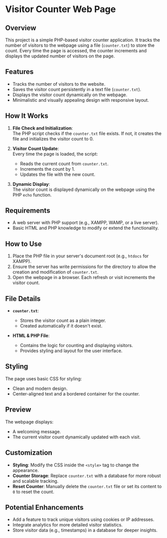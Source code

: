 # Visitor Counter Web Page

## Overview
This project is a simple PHP-based visitor counter application. It tracks the number of visitors to the webpage using a file (`counter.txt`) to store the count. Every time the page is accessed, the counter increments and displays the updated number of visitors on the page.

## Features
- Tracks the number of visitors to the website.
- Saves the visitor count persistently in a text file (`counter.txt`).
- Displays the visitor count dynamically on the webpage.
- Minimalistic and visually appealing design with responsive layout.

## How It Works
1. **File Check and Initialization**:  
   The PHP script checks if the `counter.txt` file exists. If not, it creates the file and initializes the visitor count to 0.

2. **Visitor Count Update**:  
   Every time the page is loaded, the script:
   - Reads the current count from `counter.txt`.
   - Increments the count by 1.
   - Updates the file with the new count.

3. **Dynamic Display**:  
   The visitor count is displayed dynamically on the webpage using the PHP `echo` function.

## Requirements
- A web server with PHP support (e.g., XAMPP, WAMP, or a live server).
- Basic HTML and PHP knowledge to modify or extend the functionality.

## How to Use
1. Place the PHP file in your server's document root (e.g., `htdocs` for XAMPP).
2. Ensure the server has write permissions for the directory to allow the creation and modification of `counter.txt`.
3. Open the webpage in a browser. Each refresh or visit increments the visitor count.

## File Details
- **`counter.txt`**:  
  - Stores the visitor count as a plain integer.  
  - Created automatically if it doesn't exist.

- **HTML & PHP File**:  
  - Contains the logic for counting and displaying visitors.  
  - Provides styling and layout for the user interface.

## Styling
The page uses basic CSS for styling:
- Clean and modern design.
- Center-aligned text and a bordered container for the counter.

## Preview
The webpage displays:
- A welcoming message.
- The current visitor count dynamically updated with each visit.

## Customization
- **Styling**: Modify the CSS inside the `<style>` tag to change the appearance.
- **Counter Storage**: Replace `counter.txt` with a database for more robust and scalable tracking.
- **Reset Counter**: Manually delete the `counter.txt` file or set its content to `0` to reset the count.

## Potential Enhancements
- Add a feature to track unique visitors using cookies or IP addresses.
- Integrate analytics for more detailed visitor statistics.
- Store visitor data (e.g., timestamps) in a database for deeper insights.
